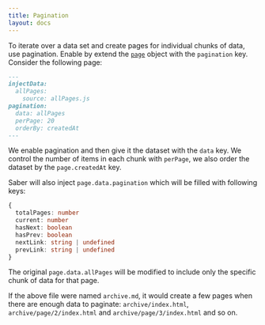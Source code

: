 ```yaml
---
title: Pagination
layout: docs
---
```


To iterate over a data set and create pages for individual chunks of data, use pagination. Enable by extend the [`page`](./pages#the-page-object) object with the `pagination` key. Consider the following page:

```md
---
injectData:
  allPages:
    source: allPages.js
pagination:
  data: allPages
  perPage: 20
  orderBy: createdAt
---
```

We enable pagination and then give it the dataset with the `data` key. We control the number of items in each chunk with `perPage`, we also order the dataset by the `page.createdAt` key.

Saber will also inject `page.data.pagination` which will be filled with following keys:

```ts
{
  totalPages: number
  current: number
  hasNext: boolean
  hasPrev: boolean
  nextLink: string | undefined
  prevLink: string | undefined
}
```

The original `page.data.allPages` will be modified to include only the specific chunk of data for that page.

If the above file were named `archive.md`, it would create a few pages when there are enough data to paginate: `archive/index.html`, `archive/page/2/index.html` and `archive/page/3/index.html` and so on.
